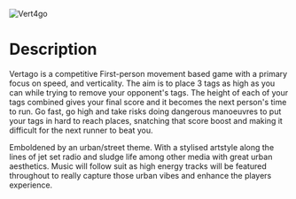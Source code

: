![Vert4go](https://user-images.githubusercontent.com/67282489/185003756-39fb47e9-7319-4a73-a1a2-0b9a4b38705d.jpg)

# Description 

Vertago is a competitive First-person movement based game with a primary focus on speed, and verticality. The aim is to place 3 tags as high as you can while trying to remove your opponent's tags. The height of each of your tags combined gives your final score and it becomes the next person's time to run. Go fast, go high and take risks doing dangerous manoeuvres to put your tags in hard to reach places, snatching that score boost and making it difficult for the next runner to beat you. 

Emboldened by an urban/street theme. With a stylised artstyle along the lines of jet set radio and sludge life among other media with great urban aesthetics. Music will follow suit as high energy tracks will be featured throughout to really capture those urban vibes and enhance the players experience.
